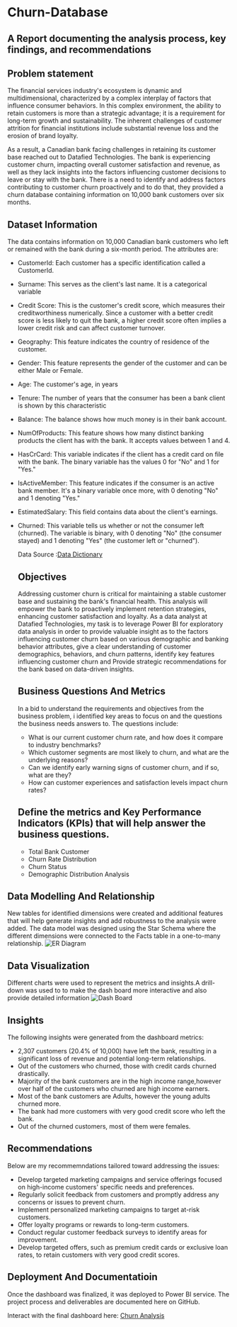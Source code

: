 # Churn-Database
## A Report documenting the analysis process, key findings, and recommendations
## Problem statement
The financial services industry's ecosystem is dynamic and multidimensional, characterized by a complex interplay of factors that influence consumer behaviors. In this complex environment, the ability to retain customers is more than a strategic advantage; it is a requirement for long-term growth and sustainability. The inherent challenges of customer attrition for financial institutions include substantial revenue loss and the erosion of brand loyalty.

As a result, a Canadian bank facing challenges in retaining its customer base reached out to Datafied Technologies. The bank is experiencing customer churn, impacting overall customer satisfaction and revenue, as well as they lack insights into the factors influencing customer decisions to leave or stay with the bank. There is a need to identify and address factors contributing to customer churn proactively and to do that, they provided a churn database containing information on 10,000 bank customers over six months. 
## Dataset Information
The data contains information on 10,000 Canadian bank customers who left or remained with the bank during a six-month period. The attributes are:
* CustomerId: Each customer has a specific identification called a CustomerId. 
*  Surname: This serves as the client's last name. It is a categorical variable
* Credit Score: This is the customer's credit score, which measures their creditworthiness numerically. Since a customer with a better credit score is less likely to quit the bank, a higher credit score often implies a lower credit risk and can affect customer turnover.
* Geography: This feature indicates the country of residence of the customer. 
* Gender: This feature represents the gender of the customer and can be either Male or Female. 
* Age: The customer's age, in years
* Tenure: The number of years that the consumer has been a bank client is shown by this characteristic
* Balance: The balance shows how much money is in their bank account.
* NumOfProducts: This feature shows how many distinct banking products the client has with the bank. It accepts values between 1 and 4. 
* HasCrCard: This variable indicates if the client has a credit card on file with the bank. The binary variable has the values 0 for "No" and 1 for "Yes." 
* IsActiveMember: This feature indicates if the consumer is an active bank member. It's a binary variable once more, with 0 denoting "No" and 1 denoting "Yes." 
* EstimatedSalary: This field contains data about the client's earnings. 
* Churned: This variable tells us whether or not the consumer left (churned). The variable is binary, with 0 denoting "No" (the consumer stayed) and 1 denoting "Yes" (the customer left or "churned").

  Data Source :[Data Dictionary]( https://docs.google.com/spreadsheets/d/1uaklnnc7yeQFgHBR4cP9w91QJcUypdRZWud-MMk8FQM/edit?usp=classroom_web&authuser=0)
  ## Objectives
   Addressing customer churn is critical for maintaining a stable customer base and sustaining the bank's financial health. This analysis will empower the bank to proactively implement retention strategies, enhancing customer satisfaction and loyalty.
   As a data analyst at Datafied Technologies, my task is to leverage Power BI for exploratory data analysis in order to provide valuable insight as to the factors influencing customer churn based on various demographic and banking behavior attributes,
  give a clear understanding of customer demographics, behaviors, and churn patterns, identify key features influencing customer churn and Provide strategic recommendations for the bank based on data-driven insights.
  ## Business Questions And Metrics
  In a bid to understand the requirements and objectives from the business problem, i identified key areas  to focus on and the questions the business needs answers to. The questions include:
  * What is our current customer churn rate, and how does it compare to industry benchmarks?
  * Which customer segments are most likely to churn, and what are the underlying reasons?
  *  Can we identify early warning signs of customer churn, and if so, what are they?
  *  How can customer experiences and satisfaction levels impact churn rates?
  ## Define the metrics and Key Performance Indicators (KPIs) that will help answer the business questions.
    * Total Bank Customer
    * Churn Rate Distribution
    * Churn Status
    * Demographic Distribution Analysis
 ## Data Modelling And Relationship
 New tables for identified dimensions were created and additional features that will help generate insights and add robustness to the analysis were added.
The data model was designed using the Star Schema where the different dimensions were connected to the Facts table in a one-to-many relationship.
 ![ER Diagram](https://github.com/user-attachments/assets/32b200ed-b8eb-4040-8b9a-82d0a9ced5a3)
## Data Visualization
Different charts were used to represent the metrics and insights.A drill-down was used to to make the dash board more interactive and also provide detailed information
![Dash Board](https://github.com/user-attachments/assets/6f25fd75-f1c0-4056-a4f5-9593b1ce404c)
## Insights
The following insights were generated from the dashboard metrics:
* 2,307 customers (20.4% of 10,000) have left the bank, resulting in a significant loss of revenue and potential long-term relationships.
* Out of the customers who churned, those with credit cards churned drastically.
* Majority of the bank customers are in the high income range,however over half of the customers who churned are high income earners.
* Most of the bank customers are Adults, however the young adults churned more.
* The bank had more customers with very good credit score who left the bank.
* Out of the churned customers, most of them were females.
## Recommendations
Below are my recommemndations tailored toward addressing the issues:
* Develop targeted marketing campaigns and service offerings focused on high-income customers' specific needs and preferences.
* Regularly solicit feedback from customers and promptly address any concerns or issues to prevent churn.
* Implement personalized marketing campaigns to target at-risk customers.
* Offer loyalty programs or rewards to long-term customers.
* Conduct regular customer feedback surveys to identify areas for improvement.
* Develop targeted offers, such as premium credit cards or exclusive loan rates, to retain customers with very good credit scores.
## Deployment And Documentatioin
Once the dashboard was finalized, it was deployed to Power BI service. The project process and deliverables are documented here on GitHub.

Interact with the final dashboard here:
[Churn Analysis](https://app.powerbi.com/groups/me/reports/91d25551-f30d-4bae-914d-c66473efcf92?experience=power-bi)












